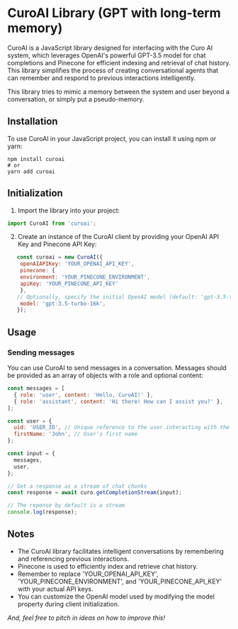 # CuroAI Library (GPT with long-term memory)

CuroAI is a JavaScript library designed for interfacing with the Curo AI system, which leverages OpenAI's powerful GPT-3.5 model for chat completions and Pinecone for efficient indexing and retrieval of chat history. This library simplifies the process of creating conversational agents that can remember and respond to previous interactions intelligently.

This library tries to mimic a memory between the system and user beyond a conversation, or simply put a pseudo-memory.
## Installation

To use CuroAI in your JavaScript project, you can install it using npm or yarn:

```shell
npm install curoai
# or
yarn add curoai
```
## Initialization
1. Import the library into your project:

```javascript
import CuroAI from 'curoai';
```
2. Create an instance of the CuroAI client by providing your OpenAI API Key and Pinecone API Key:
```javascript
   const curoai = new CuroAI({
    openAIAPIKey: 'YOUR_OPENAI_API_KEY',
    pinecone: {
    environment: 'YOUR_PINECONE_ENVIRONMENT',
    apiKey: 'YOUR_PINECONE_API_KEY'
    },
   // Optionally, specify the initial OpenAI model (default: 'gpt-3.5-turbo-16k')
    model: 'gpt-3.5-turbo-16k',
   });
```

## Usage

### Sending messages
You can use CuroAI to send messages in a conversation. Messages should be provided as an array of objects with a role and optional content:

```javascript
const messages = [
  { role: 'user', content: 'Hello, CuroAI!' },
  { role: 'assistant', content: 'Hi there! How can I assist you?' },
];

const user = {
  uid: 'USER_ID', // Unique reference to the user interacting with the system
  firstName: 'John', // User's first name
};

const input = {
  messages,
  user,
};

// Get a response as a stream of chat chunks
const response = await curo.getCompletionStream(input);

// The reponse by default is a stream
console.log(response);
```


## Notes
- The CuroAI library facilitates intelligent conversations by remembering and referencing previous interactions.
- Pinecone is used to efficiently index and retrieve chat history.
- Remember to replace 'YOUR_OPENAI_API_KEY', 'YOUR_PINECONE_ENVIRONMENT', and 'YOUR_PINECONE_API_KEY' with your actual API keys.
- You can customize the OpenAI model used by modifying the model property during client initialization.

_And, feel free to pitch in ideas on how to improve this!_
